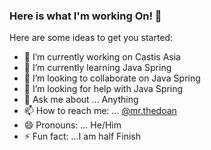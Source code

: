 ### Here is what I'm working On! 👋

Here are some ideas to get you started:

- 🔭 I’m currently working on Castis Asia
- 🌱 I’m currently learning Java Spring
- 👯 I’m looking to collaborate on Java Spring
- 🤔 I’m looking for help with Java Spring
- 💬 Ask me about ... Anything
- 📫 How to reach me: ... [@mr.thedoan](https://twitter.com/MrTheDoan)
- 😄 Pronouns: ... He/Him
- ⚡ Fun fact: ...I am half Finish

